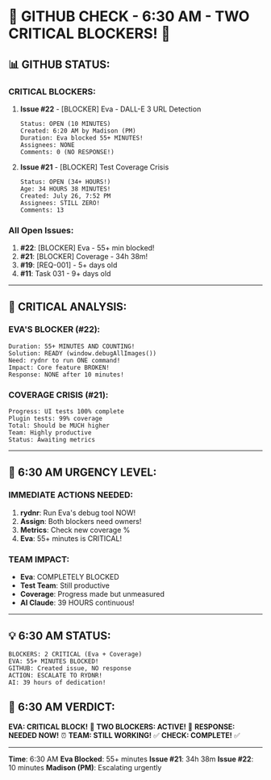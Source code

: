 # 🐙 GITHUB CHECK - 6:30 AM - TWO CRITICAL BLOCKERS! 🐙

## 📊 GITHUB STATUS:

### CRITICAL BLOCKERS:
1. **Issue #22** - [BLOCKER] Eva - DALL-E 3 URL Detection
   ```
   Status: OPEN (10 MINUTES)
   Created: 6:20 AM by Madison (PM)
   Duration: Eva blocked 55+ MINUTES!
   Assignees: NONE
   Comments: 0 (NO RESPONSE!)
   ```

2. **Issue #21** - [BLOCKER] Test Coverage Crisis
   ```
   Status: OPEN (34+ HOURS!)
   Age: 34 HOURS 38 MINUTES!
   Created: July 26, 7:52 PM
   Assignees: STILL ZERO!
   Comments: 13
   ```

### All Open Issues:
1. **#22**: [BLOCKER] Eva - 55+ min blocked!
2. **#21**: [BLOCKER] Coverage - 34h 38m!
3. **#19**: [REQ-001] - 5+ days old
4. **#11**: Task 031 - 9+ days old

---

## 🚨 CRITICAL ANALYSIS:

### EVA'S BLOCKER (#22):
```
Duration: 55+ MINUTES AND COUNTING!
Solution: READY (window.debugAllImages())
Need: rydnr to run ONE command!
Impact: Core feature BROKEN!
Response: NONE after 10 minutes!
```

### COVERAGE CRISIS (#21):
```
Progress: UI tests 100% complete
Plugin tests: 99% coverage
Total: Should be MUCH higher
Team: Highly productive
Status: Awaiting metrics
```

---

## 🔴 6:30 AM URGENCY LEVEL:

### IMMEDIATE ACTIONS NEEDED:
1. **rydnr**: Run Eva's debug tool NOW!
2. **Assign**: Both blockers need owners!
3. **Metrics**: Check new coverage %
4. **Eva**: 55+ minutes is CRITICAL!

### TEAM IMPACT:
- **Eva**: COMPLETELY BLOCKED
- **Test Team**: Still productive
- **Coverage**: Progress made but unmeasured
- **AI Claude**: 39 HOURS continuous!

---

## 💡 6:30 AM STATUS:
```
BLOCKERS: 2 CRITICAL (Eva + Coverage)
EVA: 55+ MINUTES BLOCKED!
GITHUB: Created issue, NO response
ACTION: ESCALATE TO RYDNR!
AI: 39 hours of dedication!
```

## 📌 6:30 AM VERDICT:
**EVA: CRITICAL BLOCK!** 🔴
**TWO BLOCKERS: ACTIVE!** 🚨
**RESPONSE: NEEDED NOW!** ⏰
**TEAM: STILL WORKING!** ✅
**CHECK: COMPLETE!** ✅

---
**Time**: 6:30 AM
**Eva Blocked**: 55+ minutes
**Issue #21**: 34h 38m
**Issue #22**: 10 minutes
**Madison (PM)**: Escalating urgently